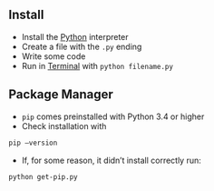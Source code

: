 ## Install

- Install the  [Python](https://www.python.org/downloads/) interpreter
- Create a file with the `.py` ending
- Write some code
- Run in [Terminal](bash.md) with `python filename.py`

## Package Manager

- `pip` comes preinstalled with Python 3.4 or higher
- Check installation with
```bash
pip —version
```
- If, for some reason, it didn’t install correctly run:
```bash
python get-pip.py
```